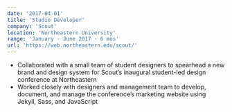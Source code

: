 ```yaml
---
date: '2017-04-01'
title: 'Studio Developer'
company: 'Scout'
location: 'Northeastern University'
range: 'January - June 2017 · 6 mos'
url: 'https://web.northeastern.edu/scout/'
---
```


- Collaborated with a small team of student designers to spearhead a new brand and design system for Scout’s inaugural student-led design conference at Northeastern
- Worked closely with designers and management team to develop, document, and manage the conference’s marketing website using Jekyll, Sass, and JavaScript
